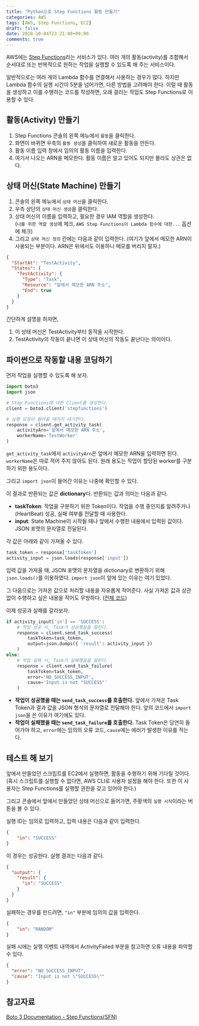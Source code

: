 ```yaml
---
title: "Python으로 Step Functions 활동 만들기"
categories: AWS
tags: [AWS, Step Functions, EC2]
draft: false
date: 2018-10-04T23:21:00+09:00
comments: true
---
```


AWS에는 [Step Functions](https://aws.amazon.com/ko/step-functions/)라는 서비스가 있다. 여러 개의 활동(activity)를 조합해서 순서대로 또는 반복적으로 원하는 작업을 실행할 수 있도록 해 주는 서비스이다. 

일반적으로는 여러 개의 Lambda 함수를 연결해서 사용하는 경우가 많다. 하지만 Lambda 함수의 실행 시간이 5분을 넘어가면, 다른 방법을 고려해야 한다. 이럴 때 활동을 생성하고 이를 수행하는 코드를 작성하면, 오래 걸리는 작업도 Step Functions로 이용할 수 있다. 

## 활동(Activity) 만들기

1. Step Functions 콘솔의 왼쪽 메뉴에서 `활동`을 클릭한다. 
2. 화면이 바뀌면 우측의 `활동 생성`을 클릭하여 새로운 활동을 만든다.
3. 활동 이름 입력 창에서 임의의 활동 이름을 입력한다.
4. 여기서 나오는 ARN을 메모한다. 활동 이름은 알고 있어도 되지만 몰라도 상관은 없다.

## 상태 머신(State Machine) 만들기

1. 콘솔의 왼쪽 메뉴에서 `상태 머신`을 클릭한다. 
2. 우측 상단의 `상태 머신 생성`을 클릭한다.
3. 상태 머신의 이름을 입력하고, 필요한 경우 IAM 역할을 생성한다. <br/> (`나를 위한 역할 생성`에 체크, `AWS Step Functions이 Lambda 함수에 대한...` 옵션에 체크)
4. 그리고 `상태 머신 정의` 칸에는 다음과 같이 입력한다. (여기가 앞에서 메모한 ARN이 사용되는 부분이다. ARN은 뒤에서도 이용하니 메모를 버리지 말자.)

```json
{
  "StartAt": "TestActivity",
  "States": {
    "TestActivity": {
      "Type": "Task",
      "Resource": "앞에서 메모한 ARN 주소",
      "End": true
    }
  }
}
```

간단하게 설명을 하자면, 

1. 이 상태 머신은 TestActivity부터 동작을 시작한다.
2. TestActivity의 작동이 끝나면 이 상태 머신의 작동도 끝난다는 의미이다. 

## 파이썬으로 작동할 내용 코딩하기

먼저 작업을 실행할 수 있도록 해 보자. 

```python
import boto3
import json

# Step Functions에 대한 Client를 생성한다. 
client = boto3.client('stepfunctions')

# 실행 요청이 들어올 때까지 대기한다.
response = client.get_activity_task(
    activityArn='앞에서 메모한 ARN 주소',
    workerName='TestWorker'
)
```

`get_activity_task`에서 `activityArn`은 앞에서 메모한 ARN을 입력하면 된다. `workerName`은 따로 적어 주지 않아도 된다. 원래 용도는 작업이 할당된 worker를 구분하기 위한 용도이다. 

그리고 `import json`이 들어간 이유는 나중에 확인할 수 있다.

이 결과로 반환되는 값은 **dictionary**다. 반환되는 값과 의미는 다음과 같다.

* **taskToken**: 작업을 구분하기 위한 Token이다. 작업을 수행 중인지를 알려주거나(HeartBeat) 성공, 실패 여부를 전달할 때 사용한다.
* **input**: State Machine이 시작될 때나 앞에서 수행한 내용에서 입력된 값이다. JSON 포맷의 문자열로 전달된다.

각 값은 아래와 같이 가져올 수 있다.

```python
task_token = response['taskToken']
activity_input = json.loads(response['input'])
```

입력 값을 가져올 때, JSON 포맷의 문자열을 dictionary로 변환하기 위해 `json.loads()`를 이용하였다. `import json`이 앞에 있는 이유는 여기 있었다. 

그 다음으로는 가져온 값으로 처리할 내용을 자유롭게 적어준다. 사실 가져온 값과 상관 없이 수행하고 싶은 내용을 적어도 무방하다. ([전체 코드](https://gist.github.com/rubysoho07/4892af6d47e364ebb976b715738e3163))

이제 성공과 실패를 갈라보자.

```python
if activity_input['in'] == 'SUCCESS':
    # 작업 성공 시, Task가 성공했음을 알린다.
    response = client.send_task_success(
        taskToken=task_token,
        output=json.dumps({ 'result': activity_input })
    )
else:
    # 작업 실패 시, Task가 실패했음을 알린다.
    response = client.send_task_failure(
        taskToken=task_token,
        error='NO_SUCCESS_INPUT',
        cause='Input is not "SUCCESS"'
    )
```

* **작업이 성공했을 때는 `send_task_success`를 호출한다.** 앞에서 가져온 Task Token과 결과 값을 JSON 형식의 문자열로 전달해야 한다. 앞의 코드에서 `import json`을 쓴 이유가 여기에도 있다.
* **작업이 실패했을 때는 `send_task_failure`를 호출한다.** Task Token은 당연히 들어가야 하고, `error`에는 임의의 오류 코드, `cause`에는 에러가 발생한 이유를 적는다. 

## 테스트 해 보기

앞에서 만들었던 스크립트를 EC2에서 실행하면, 활동을 수행하기 위해 기다릴 것이다. (혹시 스크립트를 실행할 수 없다면, AWS CLI로 사용자 설정을 해야 한다. 또한 이 사용자는 Step Functions를 실행할 권한을 갖고 있어야 한다.)

그리고 콘솔에서 앞에서 만들었던 상태 머신으로 들어가면, 주황색의 `실행 시작`이라는 버튼을 볼 수 있다. 

실행 ID는 임의로 입력하고, 입력 내용은 다음과 같이 입력한다.

```json
{
    "in": "SUCCESS"
}
```

이 경우는 성공한다. 실행 결과는 다음과 같다. 

```json
{
  "output": {
    "result": {
      "in": "SUCCESS"
    }
  }
}
```

실패하는 경우를 만드려면, `"in"` 부분에 임의의 값을 입력한다.

```json
{
    "in": "RANDOM"
}
```

실패 시에는 실행 이벤트 내역에서 ActivityFailed 부분을 참고하면 오류 내용을 파악할 수 있다. 

```json
{
  "error": "NO_SUCCESS_INPUT",
  "cause": "Input is not \"SUCCESS\""
}
```

## 참고자료

[Boto 3 Documentation - Step Functions(SFN)](https://boto3.amazonaws.com/v1/documentation/api/latest/reference/services/stepfunctions.html)